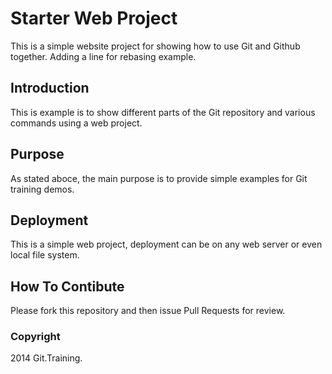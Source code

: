 # Starter Web Project

This is a simple website project for showing how to use Git and Github together. Adding a line for rebasing example.

## Introduction

This is example is to show different parts of the Git repository and various commands using a web project.

## Purpose

As stated aboce, the main purpose is to provide simple examples for Git training demos.

## Deployment

This is a simple web project, deployment can be on any web server or even local file system.

## How To Contibute

Please fork this repository and then issue Pull Requests for review.

### Copyright

2014 Git.Training.
